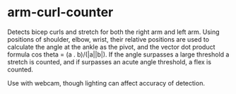 # arm-curl-counter

Detects bicep curls and stretch for both the right arm and left arm.
Using positions of shoulder, elbow, wrist, their relative positions are used to calculate the angle at 
the ankle as the pivot, and the vector dot product formula cos theta = (a . b)/(|a||b|).
If the angle surpasses a large threshold a stretch is counted, and if surpasses an acute angle threshold, a flex is counted.

Use with webcam, though lighting can affect accuracy of detection.
